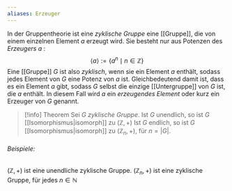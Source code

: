 ```yaml
---
aliases: Erzeuger
---
```


In der Gruppentheorie ist eine *zyklische Gruppe* eine [[Gruppe]], die von einem einzelnen Element $a$ erzeugt wird. Sie besteht nur aus Potenzen des *Erzeugers* $a$ :
$$\left\langle a \right\rangle := \lbrace a^n \mid n \in \mathbb Z \rbrace$$
Eine [[Gruppe]] $G$ ist also *zyklisch*, wenn sie ein Element $a$ enthält, sodass jedes Element von $G$ eine Potenz von $a$ ist. Gleichbedeutend damit ist, dass es ein Element $a$ gibt, sodass $G$ selbst die einzige [[Untergruppe]] von $G$ ist, die $a$ enthält. In diesem Fall wird $a$ ein _erzeugendes Element_ oder kurz ein Erzeuger von $G$ genannt.


>[!info] Theorem 
>Sei $G$ *zyklische Gruppe*. Ist $G$ unendlich, so ist $G$ [[Isomorphismus|isomorph]] zu $(\mathbb Z, +)$ Ist $G$ endlich, so ist $G$ [[Isomorphismus|isomorph]] zu $(\mathbb Z_n, +)$, für  $n = |G|$.

###### Beispiele:
$(\mathbb Z, +)$ ist eine unendliche zyklische Gruppe.
$(\mathbb Z_n, +)$ ist eine zyklische Gruppe, für jedes $n ∈ \mathbb N$
